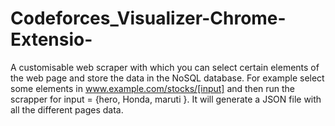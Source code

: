 # Codeforces_Visualizer-Chrome-Extensio-
A customisable web scraper with which you can select certain elements of the web page and store the data in the NoSQL database. For example select some elements in www.example.com/stocks/[input] and then run the scrapper for input = {hero, Honda, maruti }. It will generate a JSON file with all the different pages data.
